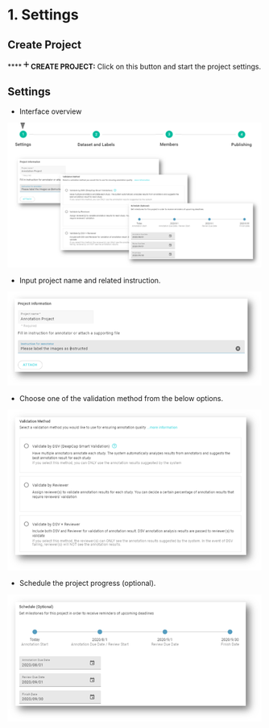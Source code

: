 # 1. Settings

## Create Project

\*\*\*\*![](../../../.gitbook/assets/image%20%2816%29.png)**CREATE PROJECT:** Click on this button and start the project settings. 

## Settings

* Interface overview 

![](../../../.gitbook/assets/image%20%2856%29.png)

* Input project name and related instruction. 

![](../../../.gitbook/assets/image%20%2858%29.png)

* Choose one of the validation method from the below options.

![](../../../.gitbook/assets/image%20%2893%29.png)

* Schedule the project progress \(optional\).

![](../../../.gitbook/assets/image%20%2870%29.png)







